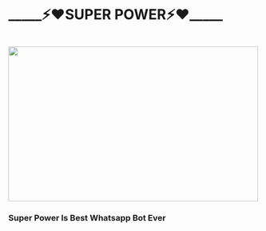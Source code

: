 <h1>_____⚡❤SUPER POWER⚡❤_____</h1><br><img src="https://i.ibb.co/6HqBvR3/20220116-154214.jpg"height=310 width=500><br>
<h3>Super Power Is Best Whatsapp Bot Ever
